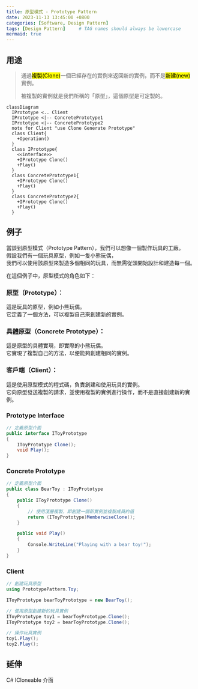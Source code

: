 ```yaml
---
title: 原型模式 - Prototype Pattern
date: 2023-11-13 13:45:00 +0800
categories: [Software, Design Pattern]
tags: [Design Pattern]     # TAG names should always be lowercase
mermaid: true
---
```


## 用途

> 通過<mark>複製(Clone)</mark>一個已經存在的實例來返回新的實例，而不是<mark>新建(new)</mark>實例。
> 
> 被複製的實例就是我們所稱的「原型」，這個原型是可定製的。

```mermaid
classDiagram
  IPrototype <.. Client
  IPrototype <|-- ConcretePrototype1
  IPrototype <|-- ConcretePrototype2
  note for Client "use Clone Generate Prototype"
  class Client{
    +Operation()
  }
  class IPrototype{
    <<interface>>
    +IPrototype Clone()
    +Play()
  }
  class ConcretePrototype1{
    +IPrototype Clone()
    +Play()
  }
  class ConcretePrototype2{
    +IPrototype Clone()
    +Play()
  }

```

## 例子

當談到原型模式（Prototype Pattern），我們可以想像一個製作玩具的工廠。<br/>
假設我們有一個玩具原型，例如一隻小熊玩偶，<br/>
我們可以使用該原型來製造多個相同的玩具，而無需從頭開始設計和建造每一個。<br/>

在這個例子中，原型模式的角色如下：

### 原型（Prototype）：
  這是玩具的原型，例如小熊玩偶。<br/>
  它定義了一個方法，可以複製自己來創建新的實例。
### 具體原型（Concrete Prototype）：
  這是原型的具體實現，即實際的小熊玩偶。<br/>
  它實現了複製自己的方法，以便能夠創建相同的實例。
### 客戶端（Client）：
  這是使用原型模式的程式碼，負責創建和使用玩具的實例。<br/>
  它向原型發送複製的請求，並使用複製的實例進行操作，而不是直接創建新的實例。

### Prototype Interface

``` csharp
// 定義原型介面
public interface IToyPrototype
{
    IToyPrototype Clone();
    void Play();
}
```

### Concrete Prototype

``` csharp
// 定義原型介面
public class BearToy : IToyPrototype
{
    public IToyPrototype Clone()
    {
        // 使用淺層複製，即創建一個新實例並複製成員的值
        return (IToyPrototype)MemberwiseClone();
    }

    public void Play()
    {
        Console.WriteLine("Playing with a bear toy!");
    }
}
```

### Client

``` csharp
﻿// 創建玩具原型
using PrototypePattern.Toy;

IToyPrototype bearToyPrototype = new BearToy();

// 使用原型創建新的玩具實例
IToyPrototype toy1 = bearToyPrototype.Clone();
IToyPrototype toy2 = bearToyPrototype.Clone();

// 操作玩具實例
toy1.Play();
toy2.Play();
```

## 延伸
C# ICloneable 介面
